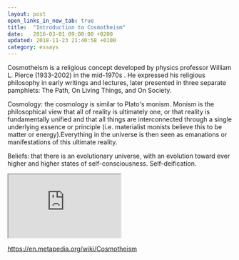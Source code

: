 ```yaml
---
layout: post
open_links_in_new_tab: true
title:  "Introduction to Cosmotheism"
date:   2016-03-01 09:00:00 +0200
updated: 2018-11-23 21:40:58 +0100
category: essays
---
```


Cosmotheism is a religious concept developed by physics professor William L. Pierce (1933-2002) in the mid-1970s . He expressed his religious philosophy in early writings and lectures, later presented in three separate pamphlets: The Path, On Living Things, and On Society.

Cosmology: the cosmology is similar to Plato's monism. Monism is the philosophical view that all of reality is ultimately one, or that reality is fundamentally unified and that all things are interconnected through a single underlying essence or principle (i.e. materialist monists believe this to be matter or energy).Everything in the universe is then seen as emanations or manifestations of this ultimate reality. 

Beliefs: that there is an evolutionary universe, with an evolution toward ever higher and higher states of self-consciousness. Self-deification. 

<iframe id="odysee-iframe" style="width:50%; aspect-ratio:16 / 9;" src="https://odysee.com/$/embed/@JustAudiobooks:0/Cosmotheism-Trilogy---Dr.-William-Luther-Pierce:d?r=9V6dCfZT6b1k6dJSYdpkCnPsZWCgWThv" allowfullscreen></iframe>


https://en.metapedia.org/wiki/Cosmotheism
